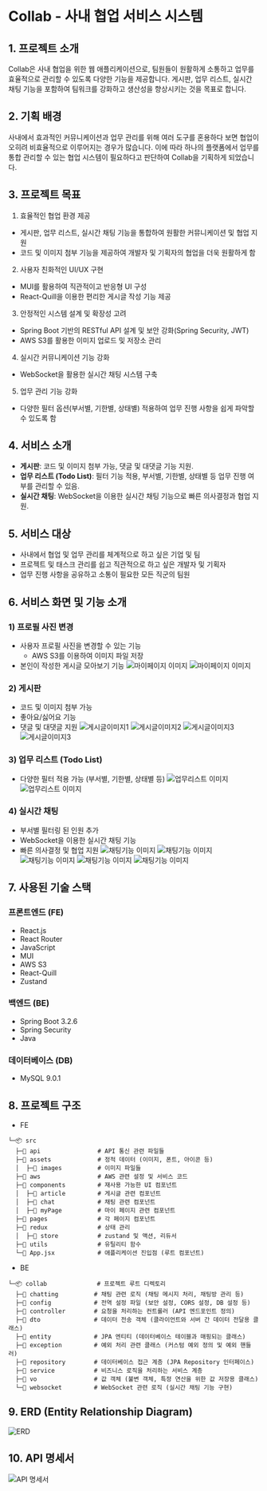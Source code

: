 # Collab - 사내 협업 서비스 시스템

## 1. 프로젝트 소개
Collab은 사내 협업을 위한 웹 애플리케이션으로, 팀원들이 원활하게 소통하고 업무를 효율적으로 관리할 수 있도록 다양한 기능을 제공합니다. 게시판, 업무 리스트, 실시간 채팅 기능을 포함하여 팀워크를 강화하고 생산성을 향상시키는 것을 목표로 합니다.

## 2. 기획 배경
사내에서 효과적인 커뮤니케이션과 업무 관리를 위해 여러 도구를 혼용하다 보면 협업이 오히려 비효율적으로 이루어지는 경우가 많습니다. 이에 따라 하나의 플랫폼에서 업무를 통합 관리할 수 있는 협업 시스템이 필요하다고 판단하여 Collab을 기획하게 되었습니다.

## 3. 프로젝트 목표
1. 효율적인 협업 환경 제공
- 게시판, 업무 리스트, 실시간 채팅 기능을 통합하여 원활한 커뮤니케이션 및 협업 지원
- 코드 및 이미지 첨부 기능을 제공하여 개발자 및 기획자의 협업을 더욱 원활하게 함

2. 사용자 친화적인 UI/UX 구현
- MUI를 활용하여 직관적이고 반응형 UI 구성
- React-Quill을 이용한 편리한 게시글 작성 기능 제공

3. 안정적인 시스템 설계 및 확장성 고려
- Spring Boot 기반의 RESTful API 설계 및 보안 강화(Spring Security, JWT)
- AWS S3를 활용한 이미지 업로드 및 저장소 관리

4. 실시간 커뮤니케이션 기능 강화
- WebSocket을 활용한 실시간 채팅 시스템 구축

5. 업무 관리 기능 강화
- 다양한 필터 옵션(부서별, 기한별, 상태별) 적용하여 업무 진행 사항을 쉽게 파악할 수 있도록 함

## 4. 서비스 소개
- **게시판**: 코드 및 이미지 첨부 가능, 댓글 및 대댓글 기능 지원.
- **업무 리스트 (Todo List)**: 필터 기능 적용, 부서별, 기한별, 상태별 등 업무 진행 여부를 관리할 수 있음.
- **실시간 채팅**: WebSocket을 이용한 실시간 채팅 기능으로 빠른 의사결정과 협업 지원.

## 5. 서비스 대상
- 사내에서 협업 및 업무 관리를 체계적으로 하고 싶은 기업 및 팀
- 프로젝트 및 태스크 관리를 쉽고 직관적으로 하고 싶은 개발자 및 기획자
- 업무 진행 사항을 공유하고 소통이 필요한 모든 직군의 팀원

## 6. 서비스 화면 및 기능 소개
### 1) 프로필 사진 변경
- 사용자 프로필 사진을 변경할 수 있는 기능
    - AWS S3를 이용하여 이미지 파일 저장
- 본인이 작성한 게시글 모아보기 기능
![마이페이지 이미지](src/assets/images/myPage1.png)
![마이페이지 이미지](src/assets/images/myPage2.png)


### 2) 게시판
- 코드 및 이미지 첨부 가능
- 좋아요/싫어요 기능
- 댓글 및 대댓글 지원
![게시글이미지1](src/assets/images/article1.png)
![게시글이미지2](src/assets/images/article2.png)
![게시글이미지3](src/assets/images/article3.png)
![게시글이미지3](src/assets/images/article4.png)

### 3) 업무 리스트 (Todo List)
- 다양한 필터 적용 가능 (부서별, 기한별, 상태별 등)
![업무리스트 이미지](src/assets/images/todo1.png)
![업무리스트 이미지](src/assets/images/todo2.png)


### 4) 실시간 채팅
- 부서별 필터링 된 인원 추가
- WebSocket을 이용한 실시간 채팅 기능
- 빠른 의사결정 및 협업 지원
![채팅기능 이미지](src/assets/images/chatting1.png)
![채팅기능 이미지](src/assets/images/chatting2.png)
![채팅기능 이미지](src/assets/images/chatting3.png)
![채팅기능 이미지](src/assets/images/chatting4.png)
![채팅기능 이미지](src/assets/images/chatting5.png)


## 7. 사용된 기술 스택

### 프론트엔드 (FE)
- React.js
- React Router
- JavaScript
- MUI
- AWS S3
- React-Quill
- Zustand

### 백엔드 (BE)
- Spring Boot 3.2.6
- Spring Security
- Java

### 데이터베이스 (DB)
- MySQL 9.0.1

## 8. 프로젝트 구조
- FE
```
└─📦 src
  ├─📂 api                # API 통신 관련 파일들
  ├─📂 assets             # 정적 데이터 (이미지, 폰트, 아이콘 등)
  │  ├─📂 images          # 이미지 파일들
  ├─📂 aws                # AWS 관련 설정 및 서비스 코드
  ├─📂 components         # 재사용 가능한 UI 컴포넌트
  │  ├─📂 article         # 게시글 관련 컴포넌트
  │  ├─📂 chat            # 채팅 관련 컴포넌트
  │  ├─📂 myPage          # 마이 페이지 관련 컴포넌트
  ├─📂 pages              # 각 페이지 컴포넌트
  ├─📂 redux              # 상태 관리
  │  ├─📂 store           # zustand 및 액션, 리듀서
  ├─📂 utils              # 유틸리티 함수
  └─📜 App.jsx            # 애플리케이션 진입점 (루트 컴포넌트)

```
- BE
```
└─📦 collab              # 프로젝트 루트 디렉토리
  ├─📂 chatting          # 채팅 관련 로직 (채팅 메시지 처리, 채팅방 관리 등)
  ├─📂 config            # 전역 설정 파일 (보안 설정, CORS 설정, DB 설정 등)
  ├─📂 controller        # 요청을 처리하는 컨트롤러 (API 엔드포인트 정의)
  ├─📂 dto               # 데이터 전송 객체 (클라이언트와 서버 간 데이터 전달용 클래스)
  ├─📂 entity            # JPA 엔티티 (데이터베이스 테이블과 매핑되는 클래스)
  ├─📂 exception         # 예외 처리 관련 클래스 (커스텀 예외 정의 및 예외 핸들러)
  ├─📂 repository        # 데이터베이스 접근 계층 (JPA Repository 인터페이스)
  ├─📂 service           # 비즈니스 로직을 처리하는 서비스 계층
  ├─📂 vo                # 값 객체 (불변 객체, 특정 연산을 위한 값 저장용 클래스)
  └─📂 websocket         # WebSocket 관련 로직 (실시간 채팅 기능 구현)
```
## 9. ERD (Entity Relationship Diagram)
![ERD](src/assets/images/ERD.png)


## 10. API 명세서
![API 명세서](src/assets/images/api.png)
